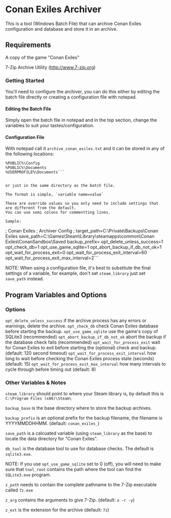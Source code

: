  
# Conan Exiles Archiver

This is a tool (Windows Batch File) that can archive Conan Exiles configuration and database and store it in an archive.


## Requirements

A copy of the game "Conan Exiles"

7-Zip Archive Utility (http://www.7-zip.org)

### Getting Started

You'll need to configure the archiver, you can do this either by editing the batch file directly or creating a configuration file with notepad.

#### Editing the Batch File

Simply open the batch file in notepad and in the top section, change the variables to suit your tastes/configuration.

#### Configuration File

With notepad call it `archive_conan_exiles.txt` and it can be stored in any of the following locations:

```%PUBLIC%\Config\Documents
%PUBLIC%\Config
%PUBLIC%\Documents
%USERPROFILE%\Documents```


or just in the same directory as the batch file.

The format is simple, `variable name=value`

These are override values so you only need to include settings that are different from the default.
You can use semi colons for commentting lines.

Sample:

```
;	Conan Exiles
;	Archiver Config
;
target_path=C:\Private\Backups\Conan Exiles
save_path=C:\Games\Steam\Library\steamapps\common\Conan Exiles\ConanSandbox\Saved
backup_prefix=
opt_delete_unless_success=1
opt_check_db=1
opt_use_game_sqlite=1
opt_abort_backup_if_db_not_ok=1
opt_wait_for_process_exit=0
opt_wait_for_process_exit_interval=60
opt_wait_for_process_exit_max_interval=2```

NOTE: When using a configuration file, it's best to substitute the final settings of a variable, for example, don't set `steam_library` just set `save_path` instead.


## Program Variables and Options

### Options

`opt_delete_unless_success` if the archive process has any errors or warnings, delete the archive.
`opt_check_db` check Conan Exiles database before starting the backup.
`opt_use_game_sqlite` use the game's copy of SQLite3 (recommended)
`opt_abort_backup_if_db_not_ok` abort the backup if the database check fails (recommended)
`opt_wait_for_process_exit` wait for Conan Exiles to exit before starting the (optional) check and backup. (default: 120 second timeout)
`opt_wait_for_process_exit_interval` how long to wait before checking the Conan Exiles process state (seconds) (default: 15)
`opt_wait_for_process_exit_max_interval` how many intervals to cycle through before timing out (default: 8)

### Other Variables & Notes

`steam_library` should point to where your Steam library is, by default this is `C:\Program Files (x86)\Steam\`

`backup_base` is the base directory where to store the backup archives.

`backup_prefix` is an optional prefix for the backup filename, the filename is YYYYMMDDHHMM. (default: `conan_exiles_`)

`save_path` is a calcuated variable (using `steam_library` as the base) to locate the data directory for "Conan Exiles".

`db_tool` is the database tool to use for database checks.  The default is `sqlite3.exe`.


NOTE: If you use `opt_use_game_sqlite` set to 0 (off), you will need to make sure that `tool_root` contains the path where the tool can find the `SQLite3.exe` program.

`z_path` needs to contain the complete pathname to the 7-Zip executable called `7z.exe`

`z_arg` contains the arguments to give 7-Zip. (default: `a -r -y`)

`z_ext` is the extension for the archive (default: `7z`)

